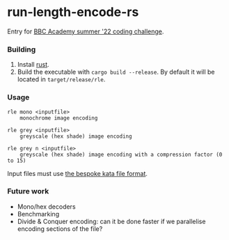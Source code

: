 # run-length-encode-rs
Entry for [BBC Academy summer '22 coding challenge](https://broxy.tools.bbc.co.uk/broxy-kata/).

### Building
1. Install [rust](https://www.rust-lang.org/tools/install).
2. Build the executable with `cargo build --release`. By default it will be located in `target/release/rle`.

### Usage
```
rle mono <inputfile>
    monochrome image encoding
```
```
rle grey <inputfile>
    greyscale (hex shade) image encoding
```
```
rle grey n <inputfile>
    greyscale (hex shade) image encoding with a compression factor (0 to 15)
```

Input files must use [the bespoke kata file format](https://broxy.tools.bbc.co.uk/broxy-kata/).

### Future work
- Mono/hex decoders
- Benchmarking
- Divide & Conquer encoding: can it be done faster if we parallelise encoding sections of the file?
